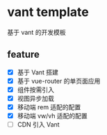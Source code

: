 # vant template
基于 vant 的开发模板

## feature
- [x] 基于 Vant 搭建
- [x] 基于 vue-router 的单页面应用
- [x] 组件按需引入
- [x] 视图异步加载
- [x] 移动端 rem 适配的配置
- [x] 移动端 vw/vh 适配的配置
- [ ] CDN 引入 Vant